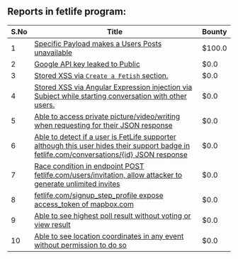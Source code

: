## Reports in fetlife program:
| S.No | Title | Bounty |
| ---- | ----- | ------ |
| 1 | [Specific Payload makes a Users Posts unavailable](https://hackerone.com/reports/1176794) | $100.0 |
| 2 | [Google API key leaked to Public](https://hackerone.com/reports/1065041) | $0.0 |
| 3 | [Stored XSS via `Create a Fetish` section.](https://hackerone.com/reports/1085914) | $0.0 |
| 4 | [Stored XSS via Angular Expression injection via Subject while starting conversation with other users.](https://hackerone.com/reports/1095934) | $0.0 |
| 5 | [Able to access private picture/video/writing when requesting for their JSON response](https://hackerone.com/reports/1424291) | $0.0 |
| 6 | [Able to detect if a user is FetLife supporter although this user hides their support badge in fetlife.com/conversations/{id} JSON response](https://hackerone.com/reports/1423704) | $0.0 |
| 7 | [Race condition in endpoint POST fetlife.com/users/invitation, allow attacker to generate unlimited invites](https://hackerone.com/reports/1460373) | $0.0 |
| 8 | [fetlife.com/signup_step_profile expose access_token of mapbox.com](https://hackerone.com/reports/2129769) | $0.0 |
| 9 | [Able to see highest poll result without voting or view result](https://hackerone.com/reports/2248116) | $0.0 |
| 10 | [Able to see location coordinates in any event without permission to do so](https://hackerone.com/reports/2610467) | $0.0 |